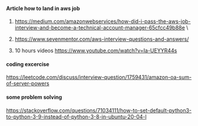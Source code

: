 #### Article how to land in aws job
1. https://medium.com/amazonwebservices/how-did-i-pass-the-aws-job-interview-and-become-a-technical-account-manager-65cfcc49b88e \
2. https://www.sevenmentor.com/aws-interview-questions-and-answers/


3. 10 hours videos
https://www.youtube.com/watch?v=Ia-UEYYR44s


#### coding excercise
https://leetcode.com/discuss/interview-question/1759431/amazon-oa-sum-of-server-powers

#### some problem solving 
https://stackoverflow.com/questions/71034111/how-to-set-default-python3-to-python-3-9-instead-of-python-3-8-in-ubuntu-20-04-l
